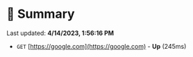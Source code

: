# 📖 Summary
Last updated: **4/14/2023, 1:56:16 PM**

- `GET` [https://google.com](https://google.com) - **Up** (245ms)
